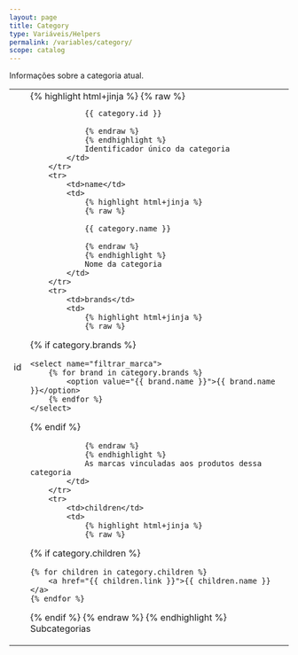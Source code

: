 ```yaml
---
layout: page
title: Category
type: Variáveis/Helpers
permalink: /variables/category/
scope: catalog
---
```


Informações sobre a categoria atual.

<table>
    <tbody>
        <tr>
            <td>id</td>
            <td>
                {% highlight html+jinja %}
                {% raw %}

                {{ category.id }}

                {% endraw %}
                {% endhighlight %}
                Identificador único da categoria
            </td>
        </tr>
        <tr>
            <td>name</td>
            <td>
                {% highlight html+jinja %}
                {% raw %}

                {{ category.name }}

                {% endraw %}
                {% endhighlight %}
                Nome da categoria
            </td>
        </tr>
        <tr>
            <td>brands</td>
            <td>
                {% highlight html+jinja %}
                {% raw %}

{% if category.brands %}

    <select name="filtrar_marca">
        {% for brand in category.brands %}
            <option value="{{ brand.name }}">{{ brand.name }}</option>
        {% endfor %}
    </select>

{% endif %}

                {% endraw %}
                {% endhighlight %}
                As marcas vinculadas aos produtos dessa categoria
            </td>
        </tr>
        <tr>
            <td>children</td>
            <td>
                {% highlight html+jinja %}
                {% raw %}
{% if category.children  %}

    {% for children in category.children %}
        <a href="{{ children.link }}">{{ children.name }}</a>
    {% endfor %}

{% endif %}
                {% endraw %}
                {% endhighlight %}
                Subcategorias
            </td>
        </tr>
    </tbody>
</table>
